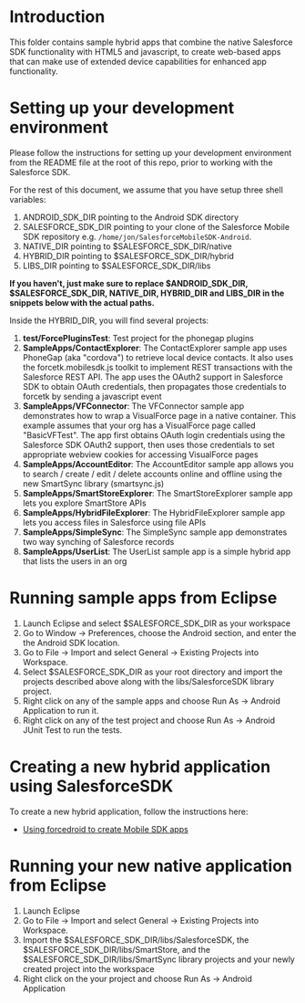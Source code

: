 # Introduction

This folder contains sample hybrid apps that combine the native Salesforce SDK functionality with HTML5 and javascript, to create web-based apps that can make use of extended device capabilities for enhanced app functionality.

# Setting up your development environment

Please follow the instructions for setting up your development environment from the README file at the root of this repo, prior to working with the Salesforce SDK.

For the rest of this document, we assume that you have setup three shell variables:

1. ANDROID_SDK_DIR pointing to the Android SDK directory
2. SALESFORCE_SDK_DIR pointing to your clone of the Salesforce Mobile SDK repository e.g. `/home/jon/SalesforceMobileSDK-Android`.
3. NATIVE_DIR pointing to $SALESFORCE_SDK_DIR/native
4. HYBRID_DIR pointing to $SALESFORCE_SDK_DIR/hybrid
5. LIBS_DIR pointing to $SALESFORCE_SDK_DIR/libs

**If you haven't, just make sure to replace $ANDROID_SDK_DIR, $SALESFORCE_SDK_DIR, NATIVE_DIR, HYBRID_DIR and LIBS_DIR in the snippets below with the actual paths.**

Inside the HYBRID_DIR, you will find several projects:

1. **test/ForcePluginsTest**: Test project for the phonegap plugins
2. **SampleApps/ContactExplorer**: The ContactExplorer sample app uses PhoneGap (aka "cordova") to retrieve local device contacts.  It also uses the forcetk.mobilesdk.js toolkit to implement REST transactions with the Salesforce REST API.  The app uses the OAuth2 support in Salesforce SDK to obtain OAuth credentials, then propagates those credentials to forcetk by sending a javascript event
3. **SampleApps/VFConnector**: The VFConnector sample app demonstrates how to wrap a VisualForce page in a native container.  This example assumes that your org has a VisualForce page called "BasicVFTest".  The app first obtains OAuth login credentials using the Salesforce SDK OAuth2 support, then uses those credentials to set appropriate webview cookies for accessing VisualForce pages
4. **SampleApps/AccountEditor**: The AccountEditor sample app allows you to search / create / edit / delete accounts online and offline using the new SmartSync library (smartsync.js)
5. **SampleApps/SmartStoreExplorer**: The SmartStoreExplorer sample app lets you explore SmartStore APIs
6. **SampleApps/HybridFileExplorer**: The HybridFileExplorer sample app lets you access files in Salesforce using file APIs
7. **SampleApps/SimpleSync**: The SimpleSync sample app demonstrates two way synching of Salesforce records
8. **SampleApps/UserList**: The UserList sample app is a simple hybrid app that lists the users in an org

# Running sample apps from Eclipse

1. Launch Eclipse and select $SALESFORCE_SDK_DIR as your workspace 
2. Go to Window -> Preferences, choose the Android section, and enter the the Android SDK location.
3. Go to File -> Import and select General -> Existing Projects into Workspace.
4. Select $SALESFORCE_SDK_DIR as your root directory and import the projects described above along with the libs/SalesforceSDK library project.
5. Right click on any of the sample apps and choose Run As -> Android Application to run it.
6. Right click on any of the test project and choose Run As -> Android JUnit Test to run the tests.

# Creating a new hybrid application using SalesforceSDK

To create a new hybrid application, follow the instructions here:

* [Using forcedroid to create Mobile SDK apps](https://www.npmjs.org/package/forcedroid)

# Running your new native application from Eclipse
1. Launch Eclipse
2. Go to File -> Import and select General -> Existing Projects into Workspace.
3. Import the $SALESFORCE_SDK_DIR/libs/SalesforceSDK, the $SALESFORCE_SDK_DIR/libs/SmartStore, and the $SALESFORCE_SDK_DIR/libs/SmartSync library projects and your newly created project into the workspace
4. Right click on the your project and choose Run As -> Android Application


